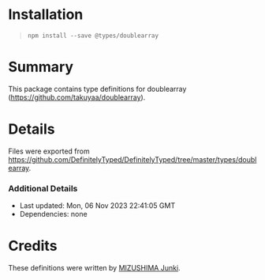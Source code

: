 # Installation
> `npm install --save @types/doublearray`

# Summary
This package contains type definitions for doublearray (https://github.com/takuyaa/doublearray).

# Details
Files were exported from https://github.com/DefinitelyTyped/DefinitelyTyped/tree/master/types/doublearray.

### Additional Details
 * Last updated: Mon, 06 Nov 2023 22:41:05 GMT
 * Dependencies: none

# Credits
These definitions were written by [MIZUSHIMA Junki](https://github.com/mzsm).
